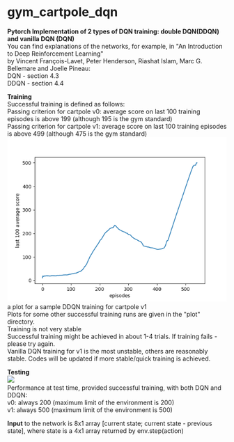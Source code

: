 # gym_cartpole_dqn
**Pytorch Implementation of 2 types of DQN training: double DQN(DDQN) and vanilla DQN (DQN)**  
You can find explanations of the networks, for example, in "An Introduction to Deep Reinforcement Learning"  
by Vincent François-Lavet, Peter Henderson, Riashat Islam, Marc G. Bellemare and Joelle Pineau:  
DQN - section 4.3  
DDQN - section 4.4

**Training**  
Successful training is defined as follows:  
Passing criterion for cartpole v0: average score on last 100 training episodes is above 199 (although 195 is the gym standard)  
Passing criterion for cartpole v1: average score on last 100 training episodes is above 499 (although 475 is the gym standard)  
<img src="plot/cartpole-v1_doubleDQN.png">  
a plot for a sample DDQN training for cartpole v1  
Plots for some other successful training runs are given in the "plot" directory.  
Training is not very stable  
Successful training might be achieved in about 1-4 trials. If training fails - please try again.  
Vanilla DQN training for v1 is the most unstable, others are reasonably stable.
Codes will be  updated if more stable/quick training is achieved.

**Testing**  
<img src="https://media.giphy.com/media/dv7EKfnjCwiTvqosmG/giphy.gif">  
Performance at test time, provided successful training, with both DQN and DDQN:  
v0: always 200 (maximum limit of the environment is 200)  
v1: always 500 (maximum limit of the environment is 500)

**Input** to the network is 8x1 array [current state; current state - previous state], 
  where state is a 4x1 array returned by env.step(action)
